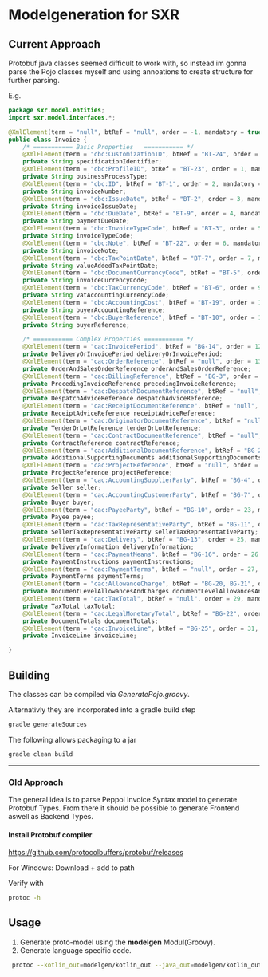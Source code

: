 # Modelgeneration for SXR
## Current Approach
Protobuf java classes seemed difficult to work with, so instead im gonna parse the 
Pojo classes myself and using annoations to create structure for further parsing.

E.g.
```java
package sxr.model.entities;
import sxr.model.interfaces.*;

@XmlElement(term = "null", btRef = "null", order = -1, mandatory = true )
public class Invoice {
	/* =========== Basic Properties   =========== */
	@XmlElement(term = "cbc:CustomizationID", btRef = "BT-24", order = 0, mandatory = true )
	private String specificationIdentifier;
	@XmlElement(term = "cbc:ProfileID", btRef = "BT-23", order = 1, mandatory = true )
	private String businessProcessType;
	@XmlElement(term = "cbc:ID", btRef = "BT-1", order = 2, mandatory = true )
	private String invoiceNumber;
	@XmlElement(term = "cbc:IssueDate", btRef = "BT-2", order = 3, mandatory = true )
	private String invoiceIssueDate;
	@XmlElement(term = "cbc:DueDate", btRef = "BT-9", order = 4, mandatory = false )
	private String paymentDueDate;
	@XmlElement(term = "cbc:InvoiceTypeCode", btRef = "BT-3", order = 5, mandatory = true )
	private String invoiceTypeCode;
	@XmlElement(term = "cbc:Note", btRef = "BT-22", order = 6, mandatory = false )
	private String invoiceNote;
	@XmlElement(term = "cbc:TaxPointDate", btRef = "BT-7", order = 7, mandatory = false )
	private String valueAddedTaxPointDate;
	@XmlElement(term = "cbc:DocumentCurrencyCode", btRef = "BT-5", order = 8, mandatory = true )
	private String invoiceCurrencyCode;
	@XmlElement(term = "cbc:TaxCurrencyCode", btRef = "BT-6", order = 9, mandatory = false )
	private String vatAccountingCurrencyCode;
	@XmlElement(term = "cbc:AccountingCost", btRef = "BT-19", order = 10, mandatory = false )
	private String buyerAccountingReference;
	@XmlElement(term = "cbc:BuyerReference", btRef = "BT-10", order = 11, mandatory = false )
	private String buyerReference;

	/* =========== Complex Properties =========== */
	@XmlElement(term = "cac:InvoicePeriod", btRef = "BG-14", order = 12, mandatory = false )
	private DeliveryOrInvoicePeriod deliveryOrInvoicePeriod;
	@XmlElement(term = "cac:OrderReference", btRef = "null", order = 13, mandatory = false )
	private OrderAndSalesOrderReference orderAndSalesOrderReference;
	@XmlElement(term = "cac:BillingReference", btRef = "BG-3", order = 14, mandatory = false )
	private PrecedingInvoiceReference precedingInvoiceReference;
	@XmlElement(term = "cac:DespatchDocumentReference", btRef = "null", order = 15, mandatory = false )
	private DespatchAdviceReference despatchAdviceReference;
	@XmlElement(term = "cac:ReceiptDocumentReference", btRef = "null", order = 16, mandatory = false )
	private ReceiptAdviceReference receiptAdviceReference;
	@XmlElement(term = "cac:OriginatorDocumentReference", btRef = "null", order = 17, mandatory = false )
	private TenderOrLotReference tenderOrLotReference;
	@XmlElement(term = "cac:ContractDocumentReference", btRef = "null", order = 18, mandatory = false )
	private ContractReference contractReference;
	@XmlElement(term = "cac:AdditionalDocumentReference", btRef = "BG-24", order = 19, mandatory = false )
	private AdditionalSupportingDocuments additionalSupportingDocuments;
	@XmlElement(term = "cac:ProjectReference", btRef = "null", order = 20, mandatory = false )
	private ProjectReference projectReference;
	@XmlElement(term = "cac:AccountingSupplierParty", btRef = "BG-4", order = 21, mandatory = true )
	private Seller seller;
	@XmlElement(term = "cac:AccountingCustomerParty", btRef = "BG-7", order = 22, mandatory = true )
	private Buyer buyer;
	@XmlElement(term = "cac:PayeeParty", btRef = "BG-10", order = 23, mandatory = false )
	private Payee payee;
	@XmlElement(term = "cac:TaxRepresentativeParty", btRef = "BG-11", order = 24, mandatory = false )
	private SellerTaxRepresentativeParty sellerTaxRepresentativeParty;
	@XmlElement(term = "cac:Delivery", btRef = "BG-13", order = 25, mandatory = false )
	private DeliveryInformation deliveryInformation;
	@XmlElement(term = "cac:PaymentMeans", btRef = "BG-16", order = 26, mandatory = false )
	private PaymentInstructions paymentInstructions;
	@XmlElement(term = "cac:PaymentTerms", btRef = "null", order = 27, mandatory = false )
	private PaymentTerms paymentTerms;
	@XmlElement(term = "cac:AllowanceCharge", btRef = "BG-20, BG-21", order = 28, mandatory = false )
	private DocumentLevelAllowancesAndCharges documentLevelAllowancesAndCharges;
	@XmlElement(term = "cac:TaxTotal", btRef = "null", order = 29, mandatory = true )
	private TaxTotal taxTotal;
	@XmlElement(term = "cac:LegalMonetaryTotal", btRef = "BG-22", order = 30, mandatory = true )
	private DocumentTotals documentTotals;
	@XmlElement(term = "cac:InvoiceLine", btRef = "BG-25", order = 31, mandatory = true )
	private InvoiceLine invoiceLine;

}

```
## Building
The classes can be compiled via _GeneratePojo.groovy_.

Alternativly they are incorporated into a gradle build step
```bash
gradle generateSources
```
The following allows packaging to a jar
```bash
gradle clean build
```

---
### Old Approach
The general idea is to parse Peppol Invoice Syntax model to 
generate Protobuf Types. From there it should be possible to generate
Frontend aswell as Backend Types.

#### Install Protobuf compiler
https://github.com/protocolbuffers/protobuf/releases

For Windows: Download + add to path

Verify with 
```bash 
protoc -h
```

## Usage
1. Generate proto-model using the **modelgen** Modul(Groovy).
2. Generate language specific code.
```bash
 protoc --kotlin_out=modelgen/kotlin_out --java_out=modelgen/kotlin_out --proto_path=modelgen/proto-model DELIVERY_INFORMATION.proto
```